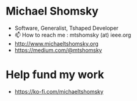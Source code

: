 # Michael Shomsky
- Software, Generalist, Tshaped Developer
- 📫 How to reach me : mtshomsky (at) ieee.org
- http://www.michaeltshomsky.org
- https://medium.com/@mtshomsky
# Help fund my work
- https://ko-fi.com/michaeltshomsky

<!---
mtshomskyieee/mtshomskyieee is a ✨ special ✨ repository because its `README.md` (this file) appears on your GitHub profile.
You can click the Preview link to take a look at your changes.
--->
